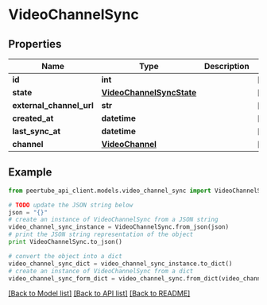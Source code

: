 # VideoChannelSync


## Properties
Name | Type | Description | Notes
------------ | ------------- | ------------- | -------------
**id** | **int** |  | [optional] 
**state** | [**VideoChannelSyncState**](VideoChannelSyncState.md) |  | [optional] 
**external_channel_url** | **str** |  | [optional] 
**created_at** | **datetime** |  | [optional] 
**last_sync_at** | **datetime** |  | [optional] 
**channel** | [**VideoChannel**](VideoChannel.md) |  | [optional] 

## Example

```python
from peertube_api_client.models.video_channel_sync import VideoChannelSync

# TODO update the JSON string below
json = "{}"
# create an instance of VideoChannelSync from a JSON string
video_channel_sync_instance = VideoChannelSync.from_json(json)
# print the JSON string representation of the object
print VideoChannelSync.to_json()

# convert the object into a dict
video_channel_sync_dict = video_channel_sync_instance.to_dict()
# create an instance of VideoChannelSync from a dict
video_channel_sync_form_dict = video_channel_sync.from_dict(video_channel_sync_dict)
```
[[Back to Model list]](../README.md#documentation-for-models) [[Back to API list]](../README.md#documentation-for-api-endpoints) [[Back to README]](../README.md)


